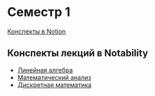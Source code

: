 # Семестр 1

<a href="https://www.notion.so/karych/4f02263b6dba4acca803870a43e3b6f5?v=be801914bf774e96aadfc144007a4194&pvs=4">Конспекты в Notion</a>

## Конспекты лекций в Notability

- <a href="https://notability.com/n/Iy5TSeWG7T8wCCeM2~u2P">Линейная алгебра</a>
- <a href="https://notability.com/n/opFQNU5W2dth2COAlMYu3">Математический анализ</a>
- <a href="https://notability.com/n/20lNfTSpdDN92dYTHJGcxL">Дискретная математика</a>